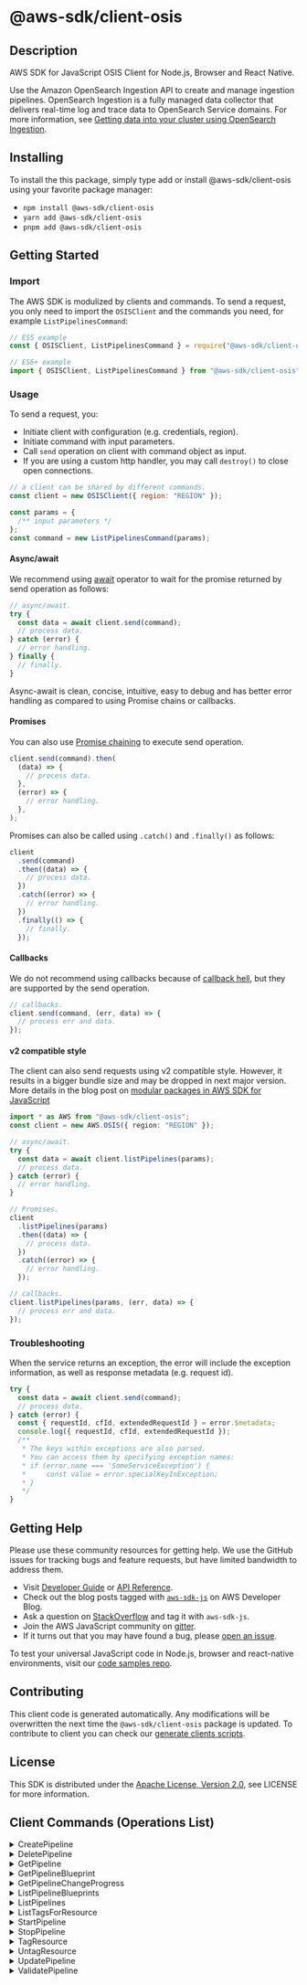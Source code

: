 <!-- generated file, do not edit directly -->

# @aws-sdk/client-osis

## Description

AWS SDK for JavaScript OSIS Client for Node.js, Browser and React Native.

<p>Use the Amazon OpenSearch Ingestion API to create and manage ingestion pipelines. OpenSearch Ingestion is a
fully managed data collector that delivers real-time log and trace data to OpenSearch Service domains. For more information, see
<a href="https://docs.aws.amazon.com/opensearch-service/latest/developerguide/ingestion.html">Getting data into your cluster using OpenSearch Ingestion</a>.</p>

## Installing

To install the this package, simply type add or install @aws-sdk/client-osis
using your favorite package manager:

- `npm install @aws-sdk/client-osis`
- `yarn add @aws-sdk/client-osis`
- `pnpm add @aws-sdk/client-osis`

## Getting Started

### Import

The AWS SDK is modulized by clients and commands.
To send a request, you only need to import the `OSISClient` and
the commands you need, for example `ListPipelinesCommand`:

```js
// ES5 example
const { OSISClient, ListPipelinesCommand } = require("@aws-sdk/client-osis");
```

```ts
// ES6+ example
import { OSISClient, ListPipelinesCommand } from "@aws-sdk/client-osis";
```

### Usage

To send a request, you:

- Initiate client with configuration (e.g. credentials, region).
- Initiate command with input parameters.
- Call `send` operation on client with command object as input.
- If you are using a custom http handler, you may call `destroy()` to close open connections.

```js
// a client can be shared by different commands.
const client = new OSISClient({ region: "REGION" });

const params = {
  /** input parameters */
};
const command = new ListPipelinesCommand(params);
```

#### Async/await

We recommend using [await](https://developer.mozilla.org/en-US/docs/Web/JavaScript/Reference/Operators/await)
operator to wait for the promise returned by send operation as follows:

```js
// async/await.
try {
  const data = await client.send(command);
  // process data.
} catch (error) {
  // error handling.
} finally {
  // finally.
}
```

Async-await is clean, concise, intuitive, easy to debug and has better error handling
as compared to using Promise chains or callbacks.

#### Promises

You can also use [Promise chaining](https://developer.mozilla.org/en-US/docs/Web/JavaScript/Guide/Using_promises#chaining)
to execute send operation.

```js
client.send(command).then(
  (data) => {
    // process data.
  },
  (error) => {
    // error handling.
  },
);
```

Promises can also be called using `.catch()` and `.finally()` as follows:

```js
client
  .send(command)
  .then((data) => {
    // process data.
  })
  .catch((error) => {
    // error handling.
  })
  .finally(() => {
    // finally.
  });
```

#### Callbacks

We do not recommend using callbacks because of [callback hell](http://callbackhell.com/),
but they are supported by the send operation.

```js
// callbacks.
client.send(command, (err, data) => {
  // process err and data.
});
```

#### v2 compatible style

The client can also send requests using v2 compatible style.
However, it results in a bigger bundle size and may be dropped in next major version. More details in the blog post
on [modular packages in AWS SDK for JavaScript](https://aws.amazon.com/blogs/developer/modular-packages-in-aws-sdk-for-javascript/)

```ts
import * as AWS from "@aws-sdk/client-osis";
const client = new AWS.OSIS({ region: "REGION" });

// async/await.
try {
  const data = await client.listPipelines(params);
  // process data.
} catch (error) {
  // error handling.
}

// Promises.
client
  .listPipelines(params)
  .then((data) => {
    // process data.
  })
  .catch((error) => {
    // error handling.
  });

// callbacks.
client.listPipelines(params, (err, data) => {
  // process err and data.
});
```

### Troubleshooting

When the service returns an exception, the error will include the exception information,
as well as response metadata (e.g. request id).

```js
try {
  const data = await client.send(command);
  // process data.
} catch (error) {
  const { requestId, cfId, extendedRequestId } = error.$metadata;
  console.log({ requestId, cfId, extendedRequestId });
  /**
   * The keys within exceptions are also parsed.
   * You can access them by specifying exception names:
   * if (error.name === 'SomeServiceException') {
   *     const value = error.specialKeyInException;
   * }
   */
}
```

## Getting Help

Please use these community resources for getting help.
We use the GitHub issues for tracking bugs and feature requests, but have limited bandwidth to address them.

- Visit [Developer Guide](https://docs.aws.amazon.com/sdk-for-javascript/v3/developer-guide/welcome.html)
  or [API Reference](https://docs.aws.amazon.com/AWSJavaScriptSDK/v3/latest/index.html).
- Check out the blog posts tagged with [`aws-sdk-js`](https://aws.amazon.com/blogs/developer/tag/aws-sdk-js/)
  on AWS Developer Blog.
- Ask a question on [StackOverflow](https://stackoverflow.com/questions/tagged/aws-sdk-js) and tag it with `aws-sdk-js`.
- Join the AWS JavaScript community on [gitter](https://gitter.im/aws/aws-sdk-js-v3).
- If it turns out that you may have found a bug, please [open an issue](https://github.com/aws/aws-sdk-js-v3/issues/new/choose).

To test your universal JavaScript code in Node.js, browser and react-native environments,
visit our [code samples repo](https://github.com/aws-samples/aws-sdk-js-tests).

## Contributing

This client code is generated automatically. Any modifications will be overwritten the next time the `@aws-sdk/client-osis` package is updated.
To contribute to client you can check our [generate clients scripts](https://github.com/aws/aws-sdk-js-v3/tree/main/scripts/generate-clients).

## License

This SDK is distributed under the
[Apache License, Version 2.0](http://www.apache.org/licenses/LICENSE-2.0),
see LICENSE for more information.

## Client Commands (Operations List)

<details>
<summary>
CreatePipeline
</summary>

[Command API Reference](https://docs.aws.amazon.com/AWSJavaScriptSDK/v3/latest/client/osis/command/CreatePipelineCommand/) / [Input](https://docs.aws.amazon.com/AWSJavaScriptSDK/v3/latest/Package/-aws-sdk-client-osis/Interface/CreatePipelineCommandInput/) / [Output](https://docs.aws.amazon.com/AWSJavaScriptSDK/v3/latest/Package/-aws-sdk-client-osis/Interface/CreatePipelineCommandOutput/)

</details>
<details>
<summary>
DeletePipeline
</summary>

[Command API Reference](https://docs.aws.amazon.com/AWSJavaScriptSDK/v3/latest/client/osis/command/DeletePipelineCommand/) / [Input](https://docs.aws.amazon.com/AWSJavaScriptSDK/v3/latest/Package/-aws-sdk-client-osis/Interface/DeletePipelineCommandInput/) / [Output](https://docs.aws.amazon.com/AWSJavaScriptSDK/v3/latest/Package/-aws-sdk-client-osis/Interface/DeletePipelineCommandOutput/)

</details>
<details>
<summary>
GetPipeline
</summary>

[Command API Reference](https://docs.aws.amazon.com/AWSJavaScriptSDK/v3/latest/client/osis/command/GetPipelineCommand/) / [Input](https://docs.aws.amazon.com/AWSJavaScriptSDK/v3/latest/Package/-aws-sdk-client-osis/Interface/GetPipelineCommandInput/) / [Output](https://docs.aws.amazon.com/AWSJavaScriptSDK/v3/latest/Package/-aws-sdk-client-osis/Interface/GetPipelineCommandOutput/)

</details>
<details>
<summary>
GetPipelineBlueprint
</summary>

[Command API Reference](https://docs.aws.amazon.com/AWSJavaScriptSDK/v3/latest/client/osis/command/GetPipelineBlueprintCommand/) / [Input](https://docs.aws.amazon.com/AWSJavaScriptSDK/v3/latest/Package/-aws-sdk-client-osis/Interface/GetPipelineBlueprintCommandInput/) / [Output](https://docs.aws.amazon.com/AWSJavaScriptSDK/v3/latest/Package/-aws-sdk-client-osis/Interface/GetPipelineBlueprintCommandOutput/)

</details>
<details>
<summary>
GetPipelineChangeProgress
</summary>

[Command API Reference](https://docs.aws.amazon.com/AWSJavaScriptSDK/v3/latest/client/osis/command/GetPipelineChangeProgressCommand/) / [Input](https://docs.aws.amazon.com/AWSJavaScriptSDK/v3/latest/Package/-aws-sdk-client-osis/Interface/GetPipelineChangeProgressCommandInput/) / [Output](https://docs.aws.amazon.com/AWSJavaScriptSDK/v3/latest/Package/-aws-sdk-client-osis/Interface/GetPipelineChangeProgressCommandOutput/)

</details>
<details>
<summary>
ListPipelineBlueprints
</summary>

[Command API Reference](https://docs.aws.amazon.com/AWSJavaScriptSDK/v3/latest/client/osis/command/ListPipelineBlueprintsCommand/) / [Input](https://docs.aws.amazon.com/AWSJavaScriptSDK/v3/latest/Package/-aws-sdk-client-osis/Interface/ListPipelineBlueprintsCommandInput/) / [Output](https://docs.aws.amazon.com/AWSJavaScriptSDK/v3/latest/Package/-aws-sdk-client-osis/Interface/ListPipelineBlueprintsCommandOutput/)

</details>
<details>
<summary>
ListPipelines
</summary>

[Command API Reference](https://docs.aws.amazon.com/AWSJavaScriptSDK/v3/latest/client/osis/command/ListPipelinesCommand/) / [Input](https://docs.aws.amazon.com/AWSJavaScriptSDK/v3/latest/Package/-aws-sdk-client-osis/Interface/ListPipelinesCommandInput/) / [Output](https://docs.aws.amazon.com/AWSJavaScriptSDK/v3/latest/Package/-aws-sdk-client-osis/Interface/ListPipelinesCommandOutput/)

</details>
<details>
<summary>
ListTagsForResource
</summary>

[Command API Reference](https://docs.aws.amazon.com/AWSJavaScriptSDK/v3/latest/client/osis/command/ListTagsForResourceCommand/) / [Input](https://docs.aws.amazon.com/AWSJavaScriptSDK/v3/latest/Package/-aws-sdk-client-osis/Interface/ListTagsForResourceCommandInput/) / [Output](https://docs.aws.amazon.com/AWSJavaScriptSDK/v3/latest/Package/-aws-sdk-client-osis/Interface/ListTagsForResourceCommandOutput/)

</details>
<details>
<summary>
StartPipeline
</summary>

[Command API Reference](https://docs.aws.amazon.com/AWSJavaScriptSDK/v3/latest/client/osis/command/StartPipelineCommand/) / [Input](https://docs.aws.amazon.com/AWSJavaScriptSDK/v3/latest/Package/-aws-sdk-client-osis/Interface/StartPipelineCommandInput/) / [Output](https://docs.aws.amazon.com/AWSJavaScriptSDK/v3/latest/Package/-aws-sdk-client-osis/Interface/StartPipelineCommandOutput/)

</details>
<details>
<summary>
StopPipeline
</summary>

[Command API Reference](https://docs.aws.amazon.com/AWSJavaScriptSDK/v3/latest/client/osis/command/StopPipelineCommand/) / [Input](https://docs.aws.amazon.com/AWSJavaScriptSDK/v3/latest/Package/-aws-sdk-client-osis/Interface/StopPipelineCommandInput/) / [Output](https://docs.aws.amazon.com/AWSJavaScriptSDK/v3/latest/Package/-aws-sdk-client-osis/Interface/StopPipelineCommandOutput/)

</details>
<details>
<summary>
TagResource
</summary>

[Command API Reference](https://docs.aws.amazon.com/AWSJavaScriptSDK/v3/latest/client/osis/command/TagResourceCommand/) / [Input](https://docs.aws.amazon.com/AWSJavaScriptSDK/v3/latest/Package/-aws-sdk-client-osis/Interface/TagResourceCommandInput/) / [Output](https://docs.aws.amazon.com/AWSJavaScriptSDK/v3/latest/Package/-aws-sdk-client-osis/Interface/TagResourceCommandOutput/)

</details>
<details>
<summary>
UntagResource
</summary>

[Command API Reference](https://docs.aws.amazon.com/AWSJavaScriptSDK/v3/latest/client/osis/command/UntagResourceCommand/) / [Input](https://docs.aws.amazon.com/AWSJavaScriptSDK/v3/latest/Package/-aws-sdk-client-osis/Interface/UntagResourceCommandInput/) / [Output](https://docs.aws.amazon.com/AWSJavaScriptSDK/v3/latest/Package/-aws-sdk-client-osis/Interface/UntagResourceCommandOutput/)

</details>
<details>
<summary>
UpdatePipeline
</summary>

[Command API Reference](https://docs.aws.amazon.com/AWSJavaScriptSDK/v3/latest/client/osis/command/UpdatePipelineCommand/) / [Input](https://docs.aws.amazon.com/AWSJavaScriptSDK/v3/latest/Package/-aws-sdk-client-osis/Interface/UpdatePipelineCommandInput/) / [Output](https://docs.aws.amazon.com/AWSJavaScriptSDK/v3/latest/Package/-aws-sdk-client-osis/Interface/UpdatePipelineCommandOutput/)

</details>
<details>
<summary>
ValidatePipeline
</summary>

[Command API Reference](https://docs.aws.amazon.com/AWSJavaScriptSDK/v3/latest/client/osis/command/ValidatePipelineCommand/) / [Input](https://docs.aws.amazon.com/AWSJavaScriptSDK/v3/latest/Package/-aws-sdk-client-osis/Interface/ValidatePipelineCommandInput/) / [Output](https://docs.aws.amazon.com/AWSJavaScriptSDK/v3/latest/Package/-aws-sdk-client-osis/Interface/ValidatePipelineCommandOutput/)

</details>
